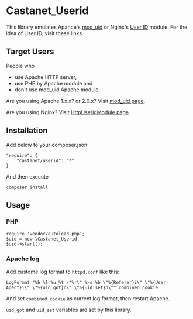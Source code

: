 Castanet_Userid
===============

This library emulates Apahce's [mod_uid][moduid] or
Nginx's [User ID][httpuserid] module.
For the idea of User ID, visit these links.

[moduid]: http://www.lexa.ru/programs/mod-uid-eng.html
[httpuserid]: http://wiki.nginx.org/HttpUseridModule

Target Users
------------
People who

* use Apache HTTP server, 
* use PHP by Apache module and
* don't use mod_uid Apache module

Are you using Apache 1.x.x? or 2.0.x? Visit [mod_uid page][moduid].

Are you using Nginx? Visit [HttpUseridModule page][httpuserid].

Installation
------------
Add below to your composer.json:

    "require": {
        "castanet/userid": "*"
    }

And then execute

    composer install

Usage
-----

### PHP

    require 'vendor/autoload.php';
    $uid = new \Castanet_Userid;
    $uid->start();

### Apache log
Add custome log format to `httpd.conf` like this:

    LogFormat "%h %l %u %t \"%r\" %>s %b \"%{Referer}i\" \"%{User-Agent}i\" \"%{uid_got}n\" \"%{uid_set}n\"" combined_cookie

And set `combined_cookie` as current log format, then restart Apache.

`uid_got` and `uid_set` variables are set by this library.
